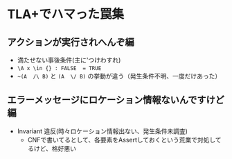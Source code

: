 TLA+でハマった罠集
======================

アクションが実行されへんぞ編
------------------------

* 満たせない事後条件(主に'つけわすれ)
* ```\A x \in {} : FALSE  = TRUE```
* ```~(A  /\ B)``` と ```(A  \/ B)``` の挙動が違う（発生条件不明、一度だけあった）


エラーメッセージにロケーション情報ないんですけど編
------------------------

* Invariant 違反(時々ロケーション情報出ない、発生条件未調査)
    * CNFで書いてるとして、各要素をAssertしておくという荒業で対処してるけど、格好悪い


